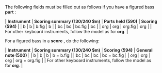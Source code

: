The following fields must be filled out as follows if you have a figured bass **part** :

 

| **Instrument** | **Scoring summary (130/240 $m)** | **Parts held (590)** | **Scoring (594)** |
| b | b | b.fig | b |
| bc | bc | bc.fig | bc |
| org | org | org.fig | org |
| For other keyboard instruments, follow the model as for **org**. |

 

For a figured bass in a **score** , do the following:

| **Instrument** | **Scoring summary (130/240 $m)** | **Scoring (594)** | **General note (500)** |
| b | b | b | b = b.fig |
| bc | bc | bc | bc = bc.fig |
| org | org | org | org = org.fig |
| For other keyboard instruments, follow the model as for **org**. |

 
